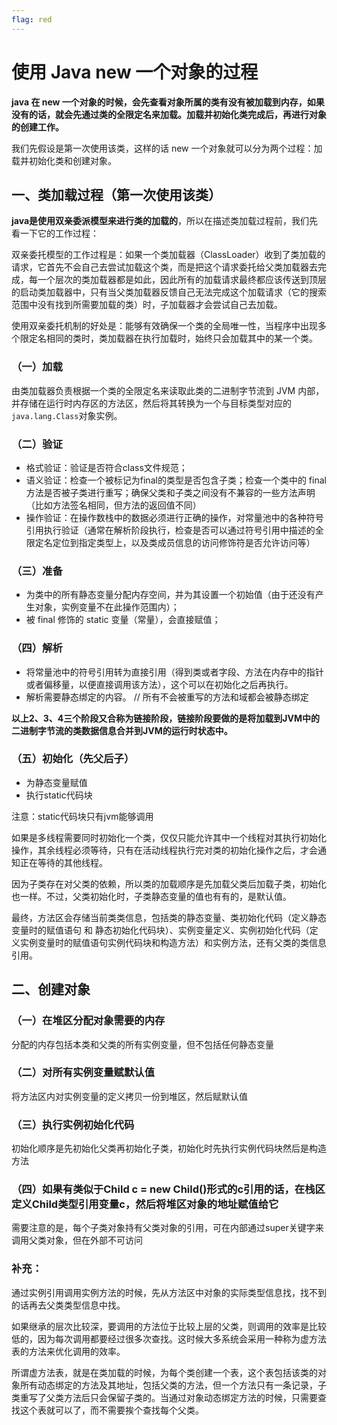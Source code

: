 ```yaml
---
flag: red
---
```

# 使用 Java new 一个对象的过程


**java 在 new 一个对象的时候，会先查看对象所属的类有没有被加载到内存，如果没有的话，就会先通过类的全限定名来加载。加载并初始化类完成后，再进行对象的创建工作。**

我们先假设是第一次使用该类，这样的话 new 一个对象就可以分为两个过程：加载并初始化类和创建对象。

## 一、类加载过程（第一次使用该类）

**java是使用双亲委派模型来进行类的加载的**，所以在描述类加载过程前，我们先看一下它的工作过程：

双亲委托模型的工作过程是：如果一个类加载器（ClassLoader）收到了类加载的请求，它首先不会自己去尝试加载这个类，而是把这个请求委托给父类加载器去完成，每一个层次的类加载器都是如此，因此所有的加载请求最终都应该传送到顶层的启动类加载器中，只有当父类加载器反馈自己无法完成这个加载请求（它的搜索范围中没有找到所需要加载的类）时，子加载器才会尝试自己去加载。

使用双亲委托机制的好处是：能够有效确保一个类的全局唯一性，当程序中出现多个限定名相同的类时，类加载器在执行加载时，始终只会加载其中的某一个类。

### （一）加载
由类加载器负责根据一个类的全限定名来读取此类的二进制字节流到 JVM 内部，并存储在运行时内存区的方法区，然后将其转换为一个与目标类型对应的`java.lang.Class`对象实例。

### （二）验证
- 格式验证：验证是否符合class文件规范；
- 语义验证：检查一个被标记为final的类型是否包含子类；检查一个类中的 final 方法是否被子类进行重写；确保父类和子类之间没有不兼容的一些方法声明（比如方法签名相同，但方法的返回值不同）
- 操作验证：在操作数栈中的数据必须进行正确的操作，对常量池中的各种符号引用执行验证（通常在解析阶段执行，检查是否可以通过符号引用中描述的全限定名定位到指定类型上，以及类成员信息的访问修饰符是否允许访问等）

### （三）准备
- 为类中的所有静态变量分配内存空间，并为其设置一个初始值（由于还没有产生对象，实例变量不在此操作范围内）；
- 被 final 修饰的 static 变量（常量），会直接赋值；

### （四）解析
  - 将常量池中的符号引用转为直接引用（得到类或者字段、方法在内存中的指针或者偏移量，以便直接调用该方法），这个可以在初始化之后再执行。
  - 解析需要静态绑定的内容。 // 所有不会被重写的方法和域都会被静态绑定

**以上2、3、4三个阶段又合称为链接阶段，链接阶段要做的是将加载到JVM中的二进制字节流的类数据信息合并到JVM的运行时状态中。**

### （五）初始化（先父后子）
- 为静态变量赋值
- 执行static代码块

注意：static代码块只有jvm能够调用

如果是多线程需要同时初始化一个类，仅仅只能允许其中一个线程对其执行初始化操作，其余线程必须等待，只有在活动线程执行完对类的初始化操作之后，才会通知正在等待的其他线程。

因为子类存在对父类的依赖，所以类的加载顺序是先加载父类后加载子类，初始化也一样。不过，父类初始化时，子类静态变量的值也有有的，是默认值。

最终，方法区会存储当前类类信息，包括类的静态变量、类初始化代码（定义静态变量时的赋值语句 和 静态初始化代码块）、实例变量定义、实例初始化代码（定义实例变量时的赋值语句实例代码块和构造方法）和实例方法，还有父类的类信息引用。

## 二、创建对象

### （一）在堆区分配对象需要的内存

分配的内存包括本类和父类的所有实例变量，但不包括任何静态变量

### （二）对所有实例变量赋默认值

将方法区内对实例变量的定义拷贝一份到堆区，然后赋默认值

### （三）执行实例初始化代码

初始化顺序是先初始化父类再初始化子类，初始化时先执行实例代码块然后是构造方法

### （四）如果有类似于Child c = new Child()形式的c引用的话，在栈区定义Child类型引用变量c，然后将堆区对象的地址赋值给它

需要注意的是，每个子类对象持有父类对象的引用，可在内部通过super关键字来调用父类对象，但在外部不可访问

### 补充：

通过实例引用调用实例方法的时候，先从方法区中对象的实际类型信息找，找不到的话再去父类类型信息中找。

如果继承的层次比较深，要调用的方法位于比较上层的父类，则调用的效率是比较低的，因为每次调用都要经过很多次查找。这时候大多系统会采用一种称为虚方法表的方法来优化调用的效率。

所谓虚方法表，就是在类加载的时候，为每个类创建一个表，这个表包括该类的对象所有动态绑定的方法及其地址，包括父类的方法，但一个方法只有一条记录，子类重写了父类方法后只会保留子类的。当通过对象动态绑定方法的时候，只需要查找这个表就可以了，而不需要挨个查找每个父类。